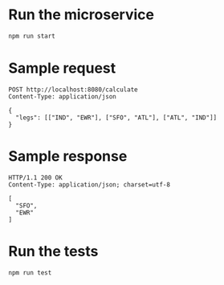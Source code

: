 # Run the microservice

```bash
npm run start
```

# Sample request

```http request
POST http://localhost:8080/calculate
Content-Type: application/json

{
  "legs": [["IND", "EWR"], ["SFO", "ATL"], ["ATL", "IND"]]
}
```

# Sample response

```http request
HTTP/1.1 200 OK
Content-Type: application/json; charset=utf-8

[
  "SFO",
  "EWR"
]
```

# Run the tests

```bash
npm run test
```